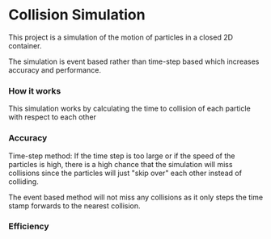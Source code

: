 # Collision Simulation

This project is a simulation of the motion of particles in a closed 2D container. 

The simulation is event based rather than time-step based which increases accuracy and performance.

### How it works

This simulation works by calculating the time to collision of each particle with respect to each other

### Accuracy
Time-step method: If the time step is too large or if the speed of the particles is high, there is a high chance that the simulation will miss collisions since the particles will just "skip over" each other instead of colliding.

The event based method will not miss any collisions as it only steps the time stamp forwards to the nearest collision. 

### Efficiency


